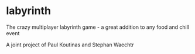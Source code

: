 # labyrinth
The crazy multiplayer labyrinth game - a great addition to any food and chill event

A joint project of Paul Koutinas and Stephan Waechtr

